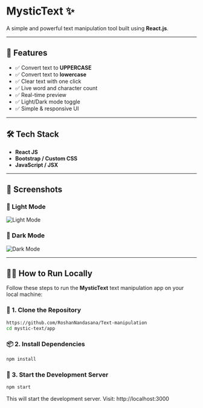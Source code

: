# MysticText ✨

A simple and powerful text manipulation tool built using **React.js**.

---

## 🚀 Features

- ✅ Convert text to **UPPERCASE**
- ✅ Convert text to **lowercase**
- ✅ Clear text with one click
- ✅ Live word and character count
- ✅ Real-time preview
- ✅ Light/Dark mode toggle
- ✅ Simple & responsive UI

---

## 🛠️ Tech Stack

- **React JS**
- **Bootstrap / Custom CSS**
- **JavaScript / JSX**

---

## 📸 Screenshots

### 🔆 Light Mode  
![Light Mode](https://github.com/user-attachments/assets/acc109e3-3a4e-494c-9b47-54f60c26ba72)

### 🌙 Dark Mode  
![Dark Mode](https://github.com/user-attachments/assets/5b9b47d2-7be7-41e4-a110-41caa213f22c)

---

## 🧑‍💻 How to Run Locally

Follow these steps to run the **MysticText** text manipulation app on your local machine:

### 📁 1. Clone the Repository
```bash
https://github.com/RoshanNandasana/Text-manipulation
cd mystic-text/app
```
### 📦 2. Install Dependencies
```bash
npm install
```
### 🚀 3. Start the Development Server
```bash
npm start
```
This will start the development server.
Visit: http://localhost:3000

